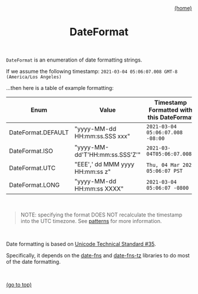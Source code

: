<div id="top" align="right"><a href="https://github.com/auturge/logger#readme">(home)</a></div>

# <h1 align="center">DateFormat</h1> #

<br>

`DateFormat` is an enumeration of date formatting strings.

If we assume the following timestamp: ```2021-03-04 05:06:07.008 GMT-8 (America/Los Angeles)```

...then here is a table of example formatting:

Enum|Value|Timestamp Formatted with this DateFormat
---|---|---
DateFormat.DEFAULT | "yyyy-MM-dd HH:mm:ss.SSS xxx" | ```2021-03-04 05:06:07.008 -08:00```
DateFormat.ISO | "yyyy-MM-dd'T'HH:mm:ss.SSS'Z'" | ```2021-03-04T05:06:07.008Z```
DateFormat.UTC | "EEE',' dd MMM yyyy HH:mm:ss z" | ```Thu, 04 Mar 2021 05:06:07 PST```
DateFormat.LONG | "yyyy-MM-dd HH:mm:ss XXXX" | ```2021-03-04 05:06:07 -0800```

<br>

> NOTE: specifying the format DOES NOT recalculate the timestamp into the UTC timezone. See [patterns](../patterns) for more information.

<br>

Date formatting is based on [Unicode Technical Standard #35][tr35].

Specifically, it depends on the [date-fns][date-fns] and [date-fns-tz][date-fns-tz] libraries to do most of the date formatting.

<!--
// https://www.unicode.org/reports/tr35/tr35-dates.html#Date_Field_Symbol_Table
-->

<br>

<a href="#top">(go to top)</a>

[WIP-badge]: https://img.shields.io/static/v1?label=WIP:&message=Work-in-Progress&color=blueviolet

[tr35]: https://www.unicode.org/reports/tr35/tr35-dates.html#Date_Field_Symbol_Table
[date-fns]: https://date-fns.org/
[date-fns-tz]: https://www.npmjs.com/package/date-fns-tz
